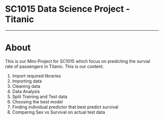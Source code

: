 # SC1015 Data Science Project - Titanic
---
# About
This is our Mini-Project for SC1015 which focus on predicting the survial rate of passengers in Titanic. This is our content.
1. Import required libraries<br>
2. Importing data
3. Cleaning data
4. Data Analysis
5. Split Training and Test data
6. Choosing the best model
7. Finding individual predictor that best predict survival
8. Comparing Sex vs Survival on actual test data
